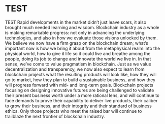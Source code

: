 # TEST
TEST
Rapid developments in the market didn’t just leave scars, it also brought much needed learning and wisdom. Blockchain industry as a whole is making remarkable progress: not only in advancing the underlying technologies, and also in how we evaluate those visions unlocked by them. We believe we now have a firm grasp on the blockchain dream; what’s important now is how we bring it about from the metaphysical realm into the physical world, how to give it life so it could live and breathe among the people, doing its job to change and innovate the world we live in. In that sense, we’ve come to value pragmatism in blockchain. Just as we value decentralization and transparency, we now also expect to learn from blockchain projects what the resulting products will look like, how they will go to market, how they plan to build a sustainable business, and how they will progress forward with mid- and long-term goals. Blockchain projects focusing on designing innovative futures are being challenged to validate their present business worth under a more rational lens, and will continue to face demands to prove their capability to deliver live products, their caliber to grow their business, and their integrity and their standard of business ethics. Only those projects who meet the raised bar will continue to trailblaze the next frontier of blockchain industry. 
